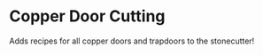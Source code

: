 # Copper Door Cutting
Adds recipes for all copper doors and trapdoors to the stonecutter!

<Insert Recipe Image here>
